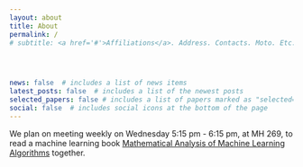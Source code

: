 ```yaml
---
layout: about
title: About
permalink: /
# subtitle: <a href='#'>Affiliations</a>. Address. Contacts. Moto. Etc.


  

news: false  # includes a list of news items
latest_posts: false  # includes a list of the newest posts
selected_papers: false # includes a list of papers marked as "selected={true}"
social: false  # includes social icons at the bottom of the page
---
```


We plan on meeting weekly on Wednesday 5:15 pm - 6:15 pm, at MH 269, to read a machine learning book [Mathematical Analysis of Machine Learning Algorithms](https://tongzhang-ml.org/lt-book.html) together. 




